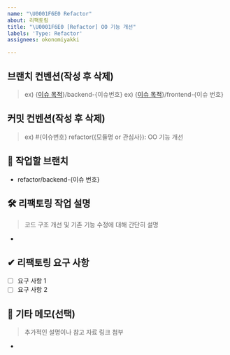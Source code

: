 ```yaml
---
name: "\U0001F6E0 Refactor"
about: 리팩토링
title: "\U0001F6E0 [Refactor] OO 기능 개선"
labels: 'Type: Refactor'
assignees: okonomiyakki

---
```


## 브랜치 컨벤션(작성 후 삭제)

  > ex) {[이슈 목적](https://github.com/inve24-lol/inve24-api/labels)}/backend-{이슈번호}
  > ex) {[이슈 목적](https://github.com/inve24-lol/inve24-api/labels)}/frontend-{이슈 번호}

## 커밋 컨벤션(작성 후 삭제)

  > ex) #{이슈번호} refactor({모듈명 or 관심사}): OO 기능 개선

## 🌳 작업할 브랜치

- refactor/backend-{이슈 번호}

## 🛠 리팩토링 작업 설명
> 코드 구조 개선 및 기존 기능 수정에 대해 간단히 설명
- 

## ✔ 리팩토링 요구 사항
- [ ] 요구 사항 1
- [ ] 요구 사항 2

## 💬 기타 메모(선택)
> 추가적인 설명이나 참고 자료 링크 첨부
-
